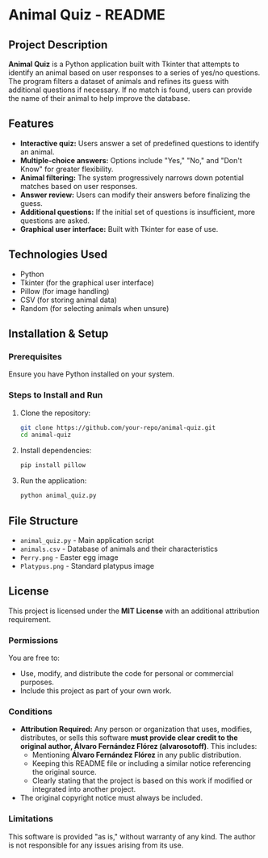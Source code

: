 # **Animal Quiz - README**

## **Project Description**
**Animal Quiz** is a Python application built with Tkinter that attempts to identify an animal based on user responses to a series of yes/no questions. The program filters a dataset of animals and refines its guess with additional questions if necessary. If no match is found, users can provide the name of their animal to help improve the database.

## **Features**
- **Interactive quiz:** Users answer a set of predefined questions to identify an animal.
- **Multiple-choice answers:** Options include "Yes," "No," and "Don't Know" for greater flexibility.
- **Animal filtering:** The system progressively narrows down potential matches based on user responses.
- **Answer review:** Users can modify their answers before finalizing the guess.
- **Additional questions:** If the initial set of questions is insufficient, more questions are asked.
- **Graphical user interface:** Built with Tkinter for ease of use.

## **Technologies Used**
- Python
- Tkinter (for the graphical user interface)
- Pillow (for image handling)
- CSV (for storing animal data)
- Random (for selecting animals when unsure)

## **Installation & Setup**

### **Prerequisites**
Ensure you have Python installed on your system.

### **Steps to Install and Run**
1. Clone the repository:
   ```bash
   git clone https://github.com/your-repo/animal-quiz.git
   cd animal-quiz
   ```
2. Install dependencies:
   ```bash
   pip install pillow
   ```
3. Run the application:
   ```bash
   python animal_quiz.py
   ```

## **File Structure**
- `animal_quiz.py` - Main application script
- `animals.csv` - Database of animals and their characteristics
- `Perry.png` - Easter egg image
- `Platypus.png` - Standard platypus image

## **License**
This project is licensed under the **MIT License** with an additional attribution requirement.

### **Permissions**
You are free to:
- Use, modify, and distribute the code for personal or commercial purposes.
- Include this project as part of your own work.

### **Conditions**
- **Attribution Required:** Any person or organization that uses, modifies, distributes, or sells this software **must provide clear credit to the original author, Álvaro Fernández Flórez (alvarosotoff)**. This includes:
  - Mentioning **Álvaro Fernández Flórez** in any public distribution.
  - Keeping this README file or including a similar notice referencing the original source.
  - Clearly stating that the project is based on this work if modified or integrated into another project.
- The original copyright notice must always be included.

### **Limitations**
This software is provided "as is," without warranty of any kind. The author is not responsible for any issues arising from its use.

